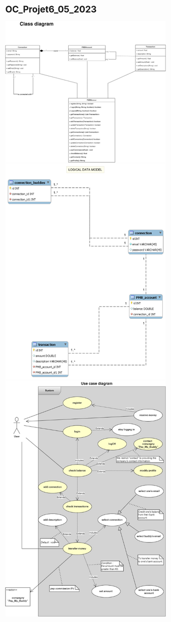 # OC_Projet6_05_2023
!["MCD"](Class_diagram.jpg "Class diagram")
!["MLD "](Logical_data_model.png "Logical Data Model")
!["Use_Case"](Use_case_diagram.jpg "Use Case Diagram")